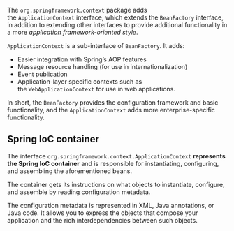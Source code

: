 The `org.springframework.context` package adds the `ApplicationContext` interface, which extends the `BeanFactory` interface, in addition to extending other interfaces to provide additional functionality in a more _application framework-oriented style_.
 
 `ApplicationContext` is a sub-interface of `BeanFactory`. It adds:

- Easier integration with Spring’s AOP features
- Message resource handling (for use in internationalization)
- Event publication
- Application-layer specific contexts such as the `WebApplicationContext` for use in web applications.

In short, the `BeanFactory` provides the configuration framework and basic functionality, and the `ApplicationContext` adds more enterprise-specific functionality.

## Spring IoC container

The interface `org.springframework.context.ApplicationContext` **represents the Spring IoC container** and is responsible for instantiating, configuring, and assembling the aforementioned beans.

The container gets its instructions on what objects to instantiate, configure, and assemble by reading configuration metadata. 

The configuration metadata is represented in XML, Java annotations, or Java code. It allows you to express the objects that compose your application and the rich interdependencies between such objects.